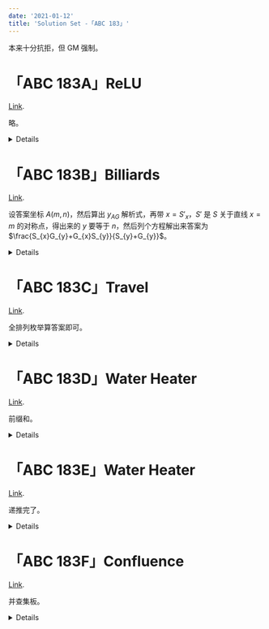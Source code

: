 ```yaml
---
date: '2021-01-12'
title: 'Solution Set -「ABC 183」'
---
```


本来十分抗拒，但 GM 强制。

# 「ABC 183A」ReLU

[Link](https://atcoder.jp/contests/abc183/tasks/abc183_a?lang=en).

略。

<details>

```cpp
#include<cstdio>
int main()
{
	long long n;
	scanf("%lld",&n);
	printf("%lld\n",n>0?n:0);
	return 0;
}
```

</details>

# 「ABC 183B」Billiards

[Link](https://atcoder.jp/contests/abc183/tasks/abc183_b?lang=en).

设答案坐标 $A(m,n)$，然后算出 $y_{AG}$ 解析式，再带 $x=S'_{x}$，$S'$ 是 $S$ 关于直线 $x=m$ 的对称点，得出来的 $y$ 要等于 $n$，然后列个方程解出来答案为 $\frac{S_{x}G_{y}+G_{x}S_{y}}{S_{y}+G_{y}}$。

<details>

```cpp
#include<cstdio>
double sx,sy,gx,gy;
int main()
{
	scanf("%lf%lf%lf%lf",&sx,&sy,&gx,&gy);
	printf("%lf\n",(sx*gy+gx*sy)/(sy+gy));
	return 0;
}
```

</details>

# 「ABC 183C」Travel

[Link](https://atcoder.jp/contests/abc183/tasks/abc183_c?lang=en).

全排列枚举算答案即可。

<details>

```cpp
#include<cstdio>
#include<vector>
#include<algorithm>
using namespace std;
vector<int> per;
int n,ans;
long long k,tim[20][20];
int main()
{
	scanf("%d%lld",&n,&k);
	for(int i=1;i<=n;++i)
	{
		for(int j=1;j<=n;++j)	scanf("%lld",&tim[i][j]);
	}
	per.resize(n+2);
	for(int i=1;i<=n;++i)	per[i]=i;
	per[n+1]=1;
	do
	{
		long long sum=0;
		for(int i=2;i<=n+1;++i)	sum+=tim[per[i-1]][per[i]];
		if(sum==k)	++ans;
	}while(next_permutation(per.begin()+2,per.end()-1));
	printf("%d\n",ans);
	return 0;
}
```

</details>

# 「ABC 183D」Water Heater

[Link](https://atcoder.jp/contests/abc183/tasks/abc183_d?lang=en).

前缀和。

<details>

```cpp
#include<cstdio>
int n,s[200010],t[200010],p[200010],w;
long long dif[200010];
int main()
{
	scanf("%d%d",&n,&w);
	for(int i=1;i<=n;++i)	scanf("%d%d%d",&s[i],&t[i],&p[i]);
	for(int i=1;i<=n;++i)
	{
		dif[s[i]]+=p[i];
		dif[t[i]]-=p[i];
	}
	for(int i=1;i<=200000;++i)	dif[i]+=dif[i-1];
	for(int i=0;i<=200000;++i)
	{
		if(dif[i]>w)
		{
			printf("No\n");
			return 0;
		}
	}
	printf("Yes\n");
	return 0;
}
```

</details>

# 「ABC 183E」Water Heater

[Link](https://atcoder.jp/contests/abc183/tasks/abc183_e?lang=en).

递推完了。

<details>

```cpp
#include<cstdio>
const int mod=1e9+7;
long long ans;
int n,m,mp[2010][2010],row[2010],col[2010],dia[5010];
char str[2010];
int add(long long a,long long b)
{
	if(a+b>=mod)	return (a+b)%mod;
	else	return a+b;
}
int main()
{
	scanf("%d%d",&n,&m);
	for(int i=1;i<=n;++i)
	{
		scanf("%s",str+1);
		for(int j=1;j<=m;++j)
		{
			if(str[j]=='.')	mp[i][j]=0;
			else	mp[i][j]=1;
		}
	}
	int lay=2e3;
	for(int i=1;i<=n;++i)
	{
		for(int j=1;j<=m;++j)
		{
			if(mp[i][j])
			{
				row[i]=0;
				col[j]=0;
				dia[i-j+lay]=0;
			}
			else
			{
				int tmp=add(add(row[i],col[j]),dia[i-j+lay]);
				if(i==1&&j==1)	++tmp;
				row[i]=add(row[i],tmp);
				col[j]=add(col[j],tmp);
				dia[i-j+lay]=add(dia[i-j+lay],tmp);
				ans=tmp;
			}
		}
	}
	printf("%d\n",ans);
	return 0;
}
```

</details>

# 「ABC 183F」Confluence

[Link](https://atcoder.jp/contests/abc183/tasks/abc183_f?lang=en).

并查集板。

<details>

```cpp
#pragma GCC diagnostic error "-std=c++11"
#include<map>
#include<cstdio>
using namespace std;
map<int,int> mp[200010];
int n,m,fa[200010];
void makeset()
{
	for(int i=1;i<=n;++i)	fa[i]=i;
}
int findset(int x)
{
	if(x^fa[x])	fa[x]=findset(fa[x]);
	return fa[x];
}
void mergeset(int x,int y)
{
	x=findset(x);
	y=findset(y);
	if(x^y)
	{
		if(mp[x].size()>mp[y].size())
		{
			fa[y]=x;
			for(auto p:mp[y])	mp[x][p.first]+=p.second;
		}
		else
		{
			fa[x]=y;
			for(auto p:mp[x])	mp[y][p.first]+=p.second;
		}
	}
}
int main()
{
	scanf("%d%d",&n,&m);
	makeset();
	for(int i=1;i<=n;++i)
	{
		int x;
		scanf("%d",&x);
		mp[i][x]++;
	}
	while(m--)
	{
		int opt,opx,opy;
		scanf("%d%d%d",&opt,&opx,&opy);
		if(opt==1)	mergeset(opx,opy);
		else
		{
			int tmp=findset(opx);
			printf("%d\n",mp[tmp][opy]);
		}
	}
	return 0;
}
```

</details>